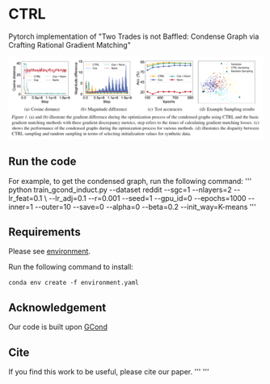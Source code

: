 # CTRL
Pytorch implementation of "Two Trades is not Baffled: Condense Graph via Crafting Rational Gradient Matching"

![ctrl](figures/ctrl.png)


## Run the code
For example, to get the condensed graph, run the following command:
'''
python train_gcond_induct.py --dataset reddit --sgc=1 --nlayers=2 --lr_feat=0.1  \ 
--lr_adj=0.1  --r=0.001 --seed=1 --gpu_id=0 --epochs=1000  --inner=1 --outer=10 --save=0 --alpha=0 --beta=0.2 --init_way=K-means
'''

## Requirements
Please see [environment](/environment.yaml).

Run the following command to install:
```
conda env create -f environment.yaml
```
## Acknowledgement
Our code is built upon [GCond](https://github.com/ChandlerBang/GCond) 

## Cite 
If you find this work to be useful, please cite our paper.
'''
'''
